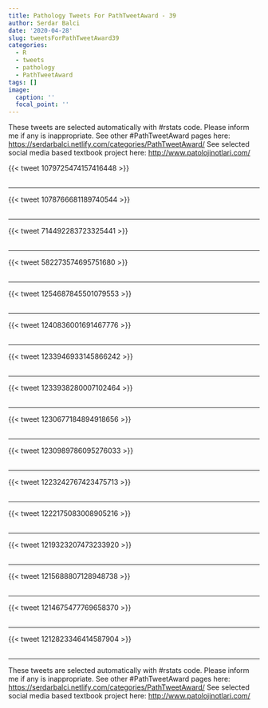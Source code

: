 ```yaml
---
title: Pathology Tweets For PathTweetAward - 39
author: Serdar Balci
date: '2020-04-28'
slug: tweetsForPathTweetAward39
categories:
  - R
  - tweets
  - pathology
  - PathTweetAward
tags: []
image:
  caption: ''
  focal_point: ''
---
```



These tweets are selected automatically with #rstats code. Please inform me if any is inappropriate.
See other #PathTweetAward pages here: https://serdarbalci.netlify.com/categories/PathTweetAward/ 
See selected social media based textbook project here: http://www.patolojinotlari.com/

{{< tweet 1079725474157416448 >}}
<br>
<br>
<hr>
{{< tweet 1078766681189740544 >}}
<br>
<br>
<hr>
{{< tweet 714492283723325441 >}}
<br>
<br>
<hr>
{{< tweet 582273574695751680 >}}
<br>
<br>
<hr>
{{< tweet 1254687845501079553 >}}
<br>
<br>
<hr>
{{< tweet 1240836001691467776 >}}
<br>
<br>
<hr>
{{< tweet 1233946933145866242 >}}
<br>
<br>
<hr>
{{< tweet 1233938280007102464 >}}
<br>
<br>
<hr>
{{< tweet 1230677184894918656 >}}
<br>
<br>
<hr>
{{< tweet 1230989786095276033 >}}
<br>
<br>
<hr>
{{< tweet 1223242767423475713 >}}
<br>
<br>
<hr>
{{< tweet 1222175083008905216 >}}
<br>
<br>
<hr>
{{< tweet 1219323207473233920 >}}
<br>
<br>
<hr>
{{< tweet 1215688807128948738 >}}
<br>
<br>
<hr>
{{< tweet 1214675477769658370 >}}
<br>
<br>
<hr>
{{< tweet 1212823346414587904 >}}
<br>
<br>
<hr>


These tweets are selected automatically with #rstats code. Please inform me if any is inappropriate.
See other #PathTweetAward pages here: https://serdarbalci.netlify.com/categories/PathTweetAward/ 
See selected social media based textbook project here: http://www.patolojinotlari.com/
